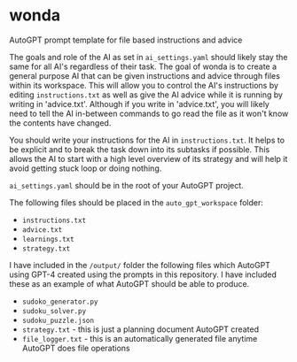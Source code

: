 # wonda
AutoGPT prompt template for file based instructions and advice

The goals and role of the AI as set in `ai_settings.yaml` should likely stay the same for all AI's regardless of their task. The goal of wonda is to create a general purpose AI that can be given instructions and advice through files within its workspace. This will allow you to control the AI's instructions by editing `instructions.txt` as well as give the AI advice while it is running by writing in 'advice.txt'. Although if you write in 'advice.txt', you will likely need to tell the AI in-between commands to go read the file as it won't know the contents have changed. 

You should write your instructions for the AI in `instructions.txt`. It helps to be explicit and to break the task down into its subtasks if possible. This allows the AI to start with a high level overview of its strategy and will help it avoid getting stuck loop or doing nothing.

`ai_settings.yaml` should be in the root of your AutoGPT project.

The following files should be placed in the `auto_gpt_workspace` folder:

 - `instructions.txt`
 - `advice.txt`
 - `learnings.txt`
 - `strategy.txt`

I have included in the `/output/` folder the following files which AutoGPT using GPT-4 created using the prompts in this repository. I have included these as an example of what AutoGPT should be able to produce.
 - `sudoko_generator.py`
 - `sudoku_solver.py`
 - `sudoku_puzzle.json`
 - `strategy.txt` - this is just a planning document AutoGPT created
 - `file_logger.txt` - this is an automatically generated file anytime AutoGPT does file operations